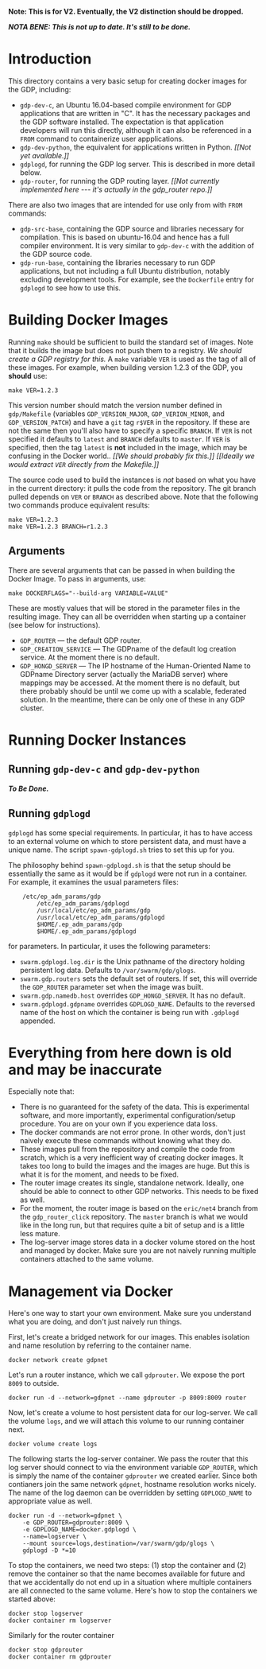 **Note: This is for V2. Eventually, the V2 distinction should be dropped.**

***NOTA BENE: This is not up to date.  It's still to be done.***

# Introduction

This directory contains a very basic setup for creating docker images
for the GDP, including:

- `gdp-dev-c`, an Ubuntu 16.04-based compile environment for GDP
  applications that are written in "C".  It has the necessary packages
  and the GDP software installed.  The expectation is that application
  developers will run this directly, although it can also be
  referenced in a `FROM` command to containerize user appplications.
- `gdp-dev-python`, the equivalent for applications written in Python.
  *[[Not yet available.]]*
- `gdplogd`, for running the GDP log server.  This is described
  in more detail below.
- `gdp-router`, for running the GDP routing layer.  *[[Not currently
  implemented here --- it's actually in the gdp_router repo.]]*

There are also two images that are intended for use only from with
`FROM` commands:

- `gdp-src-base`, containing the GDP source and libraries necessary
  for compilation.  This is based on ubuntu-16.04 and hence has a
  full compiler environment.  It is very similar to `gdp-dev-c` with
  the addition of the GDP source code.
- `gdp-run-base`, containing the libraries necessary to run GDP
  applications, but not including a full Ubuntu distribution, notably
  excluding development tools.  For example, see the `Dockerfile`
  entry for `gdplogd` to see how to use this.


# Building Docker Images

Running `make` should be sufficient to build the standard set of
images.  Note that it builds the image but does not push them to
a registry.  *We should create a GDP registry for this.*
A `make` variable `VER` is used as the tag of all of these images.
For example, when building version 1.2.3 of the GDP, you **should**
use:

	make VER=1.2.3

This version number should match the version number defined in
`gdp/Makefile` (variables `GDP_VERSION_MAJOR`, `GDP_VERION_MINOR`,
and `GDP_VERSION_PATCH`) and have a `git` tag `r$VER` in the
repository.  If these are not the same then you'll also have to
specify a specific `BRANCH`.  If `VER` is not specified it defaults
to `latest` and `BRANCH` defaults to `master`.  If `VER` is specified,
then the tag `latest` is **not** included in the image, which may be
confusing in the Docker world..
*[[We should probably fix this.]]*
*[[Ideally we would extract `VER` directly from the Makefile.]]*

The source code used to build the instances is *not* based on what
you have in the current directory: it pulls the code from the
repository.  The git branch pulled depends on `VER` or `BRANCH`
as described above.  Note that the following two commands produce
equivalent results:

	make VER=1.2.3
	make VER=1.2.3 BRANCH=r1.2.3

## Arguments

There are several arguments that can be passed in when building
the Docker Image.  To pass in arguments, use:

	make DOCKERFLAGS="--build-arg VARIABLE=VALUE"

These are mostly values that will be stored in the parameter
files in the resulting image.  They can all be overridden when
starting up a container (see below for instructions).

* `GDP_ROUTER` — the default GDP router.
* `GDP_CREATION_SERVICE` — The GDPname of the default log creation
  service.  At the moment there is no default.
* `GDP_HONGD_SERVER` — The IP hostname of the Human-Oriented Name
  to GDPname Directory server (actually the MariaDB server) where
  mappings may be accessed.  At the moment there is no default,
  but there probably should be until we come up with a scalable,
  federated solution.  In the meantime, there can be only one of
  these in any GDP cluster.


# Running Docker Instances

## Running `gdp-dev-c` and `gdp-dev-python`

***To Be Done.***

## Running `gdplogd`

`gdplogd` has some special requirements.  In particular, it has to
have access to an external volume on which to store persistent data,
and must have a unique name.  The script `spawn-gdplogd.sh` tries
to set this up for you.

The philosophy behind `spawn-gdplogd.sh` is that the setup should
be essentially the same as it would be if `gdplogd` were not run in
a container.  For example, it examines the usual parameters files:

```
	/etc/ep_adm_params/gdp
        /etc/ep_adm_params/gdplogd
        /usr/local/etc/ep_adm_params/gdp
        /usr/local/etc/ep_adm_params/gdplogd
        $HOME/.ep_adm_params/gdp
        $HOME/.ep_adm_params/gdplogd
```

for parameters.  In particular, it uses the following parameters:

* `swarm.gdplogd.log.dir` is the Unix pathname of the directory
  holding persistent log data.
  Defaults to `/var/swarm/gdp/glogs`.
* `swarm.gdp.routers` sets the default set of routers.  If set,
  this will override the `GDP_ROUTER` parameter set when the image
  was built.
* `swarm.gdp.namedb.host` overrides `GDP_HONGD_SERVER`.  It has
  no default.
* `swarm.gdplogd.gdpname` overrides `GDPLOGD_NAME`.  Defaults
  to the reversed name of the host on which the container is
  being run with `.gdplogd` appended.




# Everything from here down is old and may be inaccurate

Especially note that:

- There is no guaranteed for the safety of the data. This is experimental
  software, and more importantly, experimental configuration/setup
  procedure. You are on your own if you experience data loss.
- The docker commands are not error prone. In other words, don't just
  naively execute these commands without knowing what they do.
- These images pull from the repository and compile the code from scratch,
  which is a very inefficient way of creating docker images. It takes too
  long to build the images and the images are huge. But this is what it is
  for the moment, and needs to be fixed.
- The router image creates its single, standalone network. Ideally, one
  should be able to connect to other GDP networks. This needs to be fixed
  as well.
- For the moment, the router image is based on the `eric/net4` branch
  from the `gdp_router_click` repository. The `master` branch is what we
  would like in the long run, but that requires quite a bit of setup and
  is a little less mature.
- The log-server image stores data in a docker volume stored on the host
  and managed by docker. Make sure you are not naively running multiple
  containers attached to the same volume.

# Management via Docker

Here's one way to start your own environment. Make sure you understand what
you are doing, and don't just naively run things.

First, let's create a bridged network for our images. This enables isolation
and name resolution by referring to the container name.

    docker network create gdpnet

Let's run a router instance, which we call `gdprouter`. We expose the port
`8009` to outside.

    docker run -d --network=gdpnet --name gdprouter -p 8009:8009 router

Now, let's create a volume to host persistent data for our log-server. We
call the volume `logs`, and we will attach this volume to our running
container next.

    docker volume create logs

The following starts the log-server container. We pass the router that this
log server should connect to via the environment variable `GDP_ROUTER`,
which is simply the name of the container `gdprouter` we created earlier.
Since both contianers join the same network `gdpnet`, hostname resolution
works nicely. The name of the log daemon can be overridden by setting
`GDPLOGD_NAME` to appropriate value as well.


    docker run -d --network=gdpnet \
        -e GDP_ROUTER=gdprouter:8009 \
        -e GDPLOGD_NAME=docker.gdplogd \
        --name=logserver \
        --mount source=logs,destination=/var/swarm/gdp/glogs \
        gdplogd -D *=10

To stop the containers, we need two steps: (1) stop the container and
(2) remove the container so that the name becomes available for future
and that we accidentally do not end up in a situation where multiple
containers are all connected to the same volume. Here's how to stop
the containers we started above:

    docker stop logserver
    docker container rm logserver

Similarly for the router container

    docker stop gdprouter
    docker container rm gdprouter
